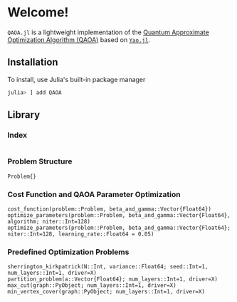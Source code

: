# Welcome!

`QAOA.jl` is a lightweight implementation of the [Quantum Approximate Optimization Algorithm (QAOA)](https://arxiv.org/abs/1411.4028) based on [`Yao.jl`](https://github.com/QuantumBFS/Yao.jl).

## Installation

To install, use Julia's built-in package manager

```julia
julia> ] add QAOA
```


## Library

### Index

```@index
```

### Problem Structure

```@docs
Problem{}
```

### Cost Function and QAOA Parameter Optimization

```@docs
cost_function(problem::Problem, beta_and_gamma::Vector{Float64})
optimize_parameters(problem::Problem, beta_and_gamma::Vector{Float64}, algorithm; niter::Int=128)
optimize_parameters(problem::Problem, beta_and_gamma::Vector{Float64}; niter::Int=128, learning_rate::Float64 = 0.05)
```


### Predefined Optimization Problems

```@docs
sherrington_kirkpatrick(N::Int, variance::Float64; seed::Int=1, num_layers::Int=1, driver=X)
partition_problem(a::Vector{Float64}; num_layers::Int=1, driver=X)
max_cut(graph::PyObject; num_layers::Int=1, driver=X)
min_vertex_cover(graph::PyObject; num_layers::Int=1, driver=X)
```
